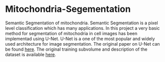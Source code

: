 # Mitochondria-Segementation
Semantic Segmentation of mitochondria.
Semantic Segmentation is a pixel level classification which has many applications. 
In this project a very basic method for segmentation of mitochodria in cell images has been implementad using U-Net.
U-Net is a one of the most popular and widely used architecture for image segmentation. The original paper on U-Net can be found [here](https://arxiv.org/abs/1505.04597).
The original training subvolume and description of the dataset is available [here](https://www.epfl.ch/labs/cvlab/data/data-em/).
